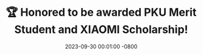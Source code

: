 ---
title: >-
    🏆 Honored to be awarded PKU Merit Student and XIAOMI Scholarship! 
date: 2023-09-30 00:01:00 -0800
---